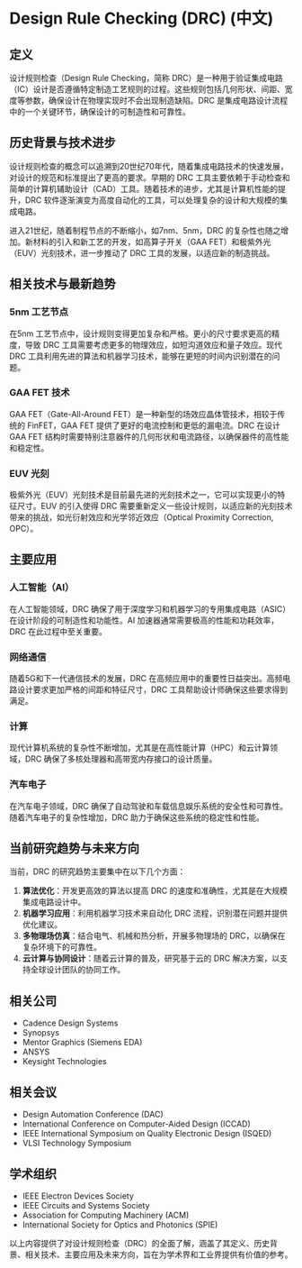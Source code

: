 # Design Rule Checking (DRC) (中文)

## 定义

设计规则检查（Design Rule Checking，简称 DRC）是一种用于验证集成电路（IC）设计是否遵循特定制造工艺规则的过程。这些规则包括几何形状、间距、宽度等参数，确保设计在物理实现时不会出现制造缺陷。DRC 是集成电路设计流程中的一个关键环节，确保设计的可制造性和可靠性。

## 历史背景与技术进步

设计规则检查的概念可以追溯到20世纪70年代，随着集成电路技术的快速发展，对设计的规范和标准提出了更高的要求。早期的 DRC 工具主要依赖于手动检查和简单的计算机辅助设计（CAD）工具。随着技术的进步，尤其是计算机性能的提升，DRC 软件逐渐演变为高度自动化的工具，可以处理复杂的设计和大规模的集成电路。

进入21世纪，随着制程节点的不断缩小，如7nm、5nm，DRC 的复杂性也随之增加。新材料的引入和新工艺的开发，如高算子开关（GAA FET）和极紫外光（EUV）光刻技术，进一步推动了 DRC 工具的发展，以适应新的制造挑战。

## 相关技术与最新趋势

### 5nm 工艺节点

在5nm 工艺节点中，设计规则变得更加复杂和严格。更小的尺寸要求更高的精度，导致 DRC 工具需要考虑更多的物理效应，如短沟道效应和量子效应。现代 DRC 工具利用先进的算法和机器学习技术，能够在更短的时间内识别潜在的问题。

### GAA FET 技术

GAA FET（Gate-All-Around FET）是一种新型的场效应晶体管技术，相较于传统的 FinFET，GAA FET 提供了更好的电流控制和更低的漏电流。DRC 在设计 GAA FET 结构时需要特别注意器件的几何形状和电流路径，以确保器件的高性能和稳定性。

### EUV 光刻

极紫外光（EUV）光刻技术是目前最先进的光刻技术之一，它可以实现更小的特征尺寸。EUV 的引入使得 DRC 需要重新定义一些设计规则，以适应新的光刻技术带来的挑战，如光衍射效应和光学邻近效应（Optical Proximity Correction, OPC）。

## 主要应用

### 人工智能（AI）

在人工智能领域，DRC 确保了用于深度学习和机器学习的专用集成电路（ASIC）在设计阶段的可制造性和功能性。AI 加速器通常需要极高的性能和功耗效率，DRC 在此过程中至关重要。

### 网络通信

随着5G和下一代通信技术的发展，DRC 在高频应用中的重要性日益突出。高频电路设计要求更加严格的间距和特征尺寸，DRC 工具帮助设计师确保这些要求得到满足。

### 计算

现代计算机系统的复杂性不断增加，尤其是在高性能计算（HPC）和云计算领域，DRC 确保了多核处理器和高带宽内存接口的设计质量。

### 汽车电子

在汽车电子领域，DRC 确保了自动驾驶和车载信息娱乐系统的安全性和可靠性。随着汽车电子的复杂性增加，DRC 助力于确保这些系统的稳定性和性能。

## 当前研究趋势与未来方向

当前，DRC 的研究趋势主要集中在以下几个方面：

1. **算法优化**：开发更高效的算法以提高 DRC 的速度和准确性，尤其是在大规模集成电路设计中。
2. **机器学习应用**：利用机器学习技术来自动化 DRC 流程，识别潜在问题并提供优化建议。
3. **多物理场仿真**：结合电气、机械和热分析，开展多物理场的 DRC，以确保在复杂环境下的可靠性。
4. **云计算与协同设计**：随着云计算的普及，研究基于云的 DRC 解决方案，以支持全球设计团队的协同工作。

## 相关公司

- Cadence Design Systems
- Synopsys
- Mentor Graphics (Siemens EDA)
- ANSYS
- Keysight Technologies

## 相关会议

- Design Automation Conference (DAC)
- International Conference on Computer-Aided Design (ICCAD)
- IEEE International Symposium on Quality Electronic Design (ISQED)
- VLSI Technology Symposium

## 学术组织

- IEEE Electron Devices Society
- IEEE Circuits and Systems Society
- Association for Computing Machinery (ACM)
- International Society for Optics and Photonics (SPIE)

以上内容提供了对设计规则检查（DRC）的全面了解，涵盖了其定义、历史背景、相关技术、主要应用及未来方向，旨在为学术界和工业界提供有价值的参考。